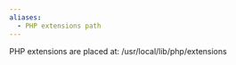 ```yaml
---
aliases:
  - PHP extensions path
---
```


PHP extensions are placed at: /usr/local/lib/php/extensions

